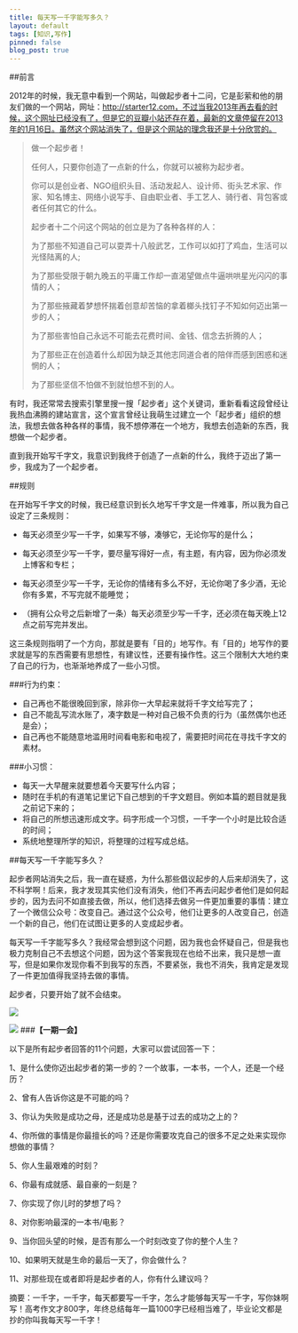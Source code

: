 ```yaml
---
title: 每天写一千字能写多久？
layout: default
tags: [知识,写作]
pinned: false
blog_post: true
---
```


##前言

2012年的时候，我无意中看到一个网站，叫做起步者十二问，它是彭萦和他的朋友们做的一个网站，网址：http://starter12.com，不过当我2013年再去看的时候，这个网址已经没有了，但是它的豆瓣小站还存在着，最新的文章停留在2013年的1月16日。虽然这个网站消失了，但是这个网站的理念我还是十分欣赏的。

>做一个起步者！ 
>
>任何人，只要你创造了一点新的什么，你就可以被称为起步者。
>
>你可以是创业者、NGO组织头目、活动发起人、设计师、街头艺术家、作家、知名博主、网络小说写手、自由职业者、手工艺人、骑行者、背包客或者任何其它的什么。 
>
>起步者十二个问这个网站的创立是为了各种各样的人： 
>
>为了那些不知道自己可以耍弄十八般武艺，工作可以如打了鸡血，生活可以光怪陆离的人;
> 
>为了那些受限于朝九晚五的平庸工作却一直渴望做点牛逼哄哄星光闪闪的事情的人；
> 
>为了那些掖藏着梦想怀揣着创意却苦恼的拿着榔头找钉子不知如何迈出第一步的人； 
>
>为了那些害怕自己永远不可能去花费时间、金钱、信念去折腾的人； 
>
>为了那些正在创造着什么却因为缺乏其他志同道合者的陪伴而感到困惑和迷惘的人； 
>
>为了那些坚信不怕做不到就怕想不到的人。 

有时，我还常常去搜索引擎里搜一搜「起步者」这个关键词，重新看看这段曾经让我热血沸腾的建站宣言，这个宣言曾经让我萌生过建立一个「起步者」组织的想法，我想去做各种各样的事情，我不想停滞在一个地方，我想去创造新的东西，我想做一个起步者。

直到我开始写千字文，我意识到我终于创造了一点新的什么，我终于迈出了第一步，我成为了一个起步者。

##规则

在开始写千字文的时候，我已经意识到长久地写千字文是一件难事，所以我为自己设定了三条规则：

- 每天必须至少写一千字，如果写不够，凑够它，无论你写的是什么；
- 每天必须至少写一千字，要尽量写得好一点，有主题，有内容，因为你必须发上博客和专栏；
- 每天必须至少写一千字，无论你的情绪有多么不好，无论你喝了多少酒，无论你有多累，不写完就不能睡觉；

- （拥有公众号之后新增了一条）每天必须至少写一千字，还必须在每天晚上12点之前写完并发出。

这三条规则指明了一个方向，那就是要有「目的」地写作。有「目的」地写作的要求就是写的东西需要有思想性，有建议性，还要有操作性。这三个限制大大地约束了自己的行为，也渐渐地养成了一些小习惯。

###行为约束：

- 自己再也不能很晚回到家，除非你一大早起来就将千字文给写完了；
- 自己不能乱写流水账了，凑字数是一种对自己极不负责的行为（虽然偶尔也还是会）；
- 自己再也不能随意地滥用时间看电影和电视了，需要把时间花在寻找千字文的素材。

###小习惯：

- 每天一大早醒来就要想着今天要写什么内容；
- 随时在手机的有道笔记里记下自己想到的千字文题目。例如本篇的题目就是我之前记下来的；
- 将自己的所想迅速形成文字。码字形成一个习惯，一千字一个小时是比较合适的时间；
- 系统地整理所学的知识，将整理的过程写成总结。

##每天写一千字能写多久？

起步者网站消失之后，我一直在疑惑，为什么那些倡议起步的人后来却消失了，这不科学啊！后来，我才发现其实他们没有消失，他们不再去问起步者他们是如何起步的，因为去问不如直接去做，所以，他们选择去做另一件更加重要的事情：建立了一个微信公众号：改变自己。通过这个公众号，他们让更多的人改变自己，创造一个新的自己，他们在试图让更多的人变成起步者。

每天写一千字能写多久？我经常会想到这个问题，因为我也会怀疑自己，但是我也极力克制自己不去想这个问题，因为这个答案我现在也给不出来，我只是想一直写，但是如果你发现你看不到我写的东西，不要紧张，我也不消失，我肯定是发现了一件更加值得我坚持去做的事情。

起步者，只要开始了就不会结束。

![](http://cnfeat.qiniudn.com/%E5%9B%BE%E5%83%8F%20000.png)

![](http://cnfeat.qiniudn.com/%E5%9B%BE%E5%83%8F%202014-03-27-00-56.png)
###**【一期一会】**

以下是所有起步者回答的11个问题，大家可以尝试回答一下：

1、是什么使你迈出起步者的第一步的？一个故事，一本书，一个人，还是一个经历？

2、曾有人告诉你这是不可能的吗？

3、你认为失败是成功之母，还是成功总是基于过去的成功之上的？

4、你所做的事情是你最擅长的吗？还是你需要攻克自己的很多不足之处来实现你想做的事情？

5、你人生最艰难的时刻？

6、你最有成就感、最自豪的一刻是？

7、你实现了你儿时的梦想了吗？

8、对你影响最深的一本书/电影？

9、当你回头望的时候，是否有那么一个时刻改变了你的整个人生？

10、如果明天就是生命的最后一天了，你会做什么？

11、对那些现在或者即将是起步者的人，你有什么建议吗？

摘要：一千字，一千字，每天都要写一千字，怎么才能够每天写一千字，写你妹啊写！高考作文才800字，年终总结每年一篇1000字已经相当难了，毕业论文都是抄的你叫我每天写一千字！










